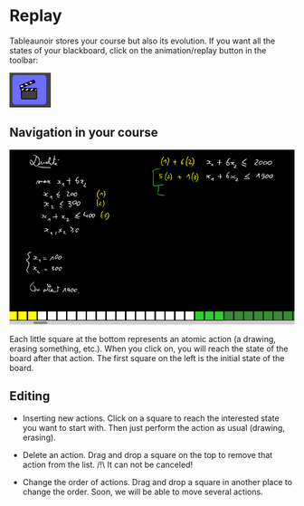 # Replay

Tableaunoir stores your course but also its evolution. If you want all the states of your blackboard, click on the animation/replay button in the toolbar:

![buttonReplay](img/buttonReplay.png)


## Navigation in your course

![buttonReplay](img/screenshotAnimationMode.png)


Each little square at the bottom represents an atomic action (a drawing, erasing something, etc.). When you click on, you will reach the state of the board after that action. The first square on the left is the initial state of the board.


## Editing

- Inserting new actions. Click on a square to reach the interested state you want to start with. Then just perform the action as usual (drawing, erasing).

- Delete an action. Drag and drop a square on the top to remove that action from the list. /!\ It can not be canceled!

- Change the order of actions. Drag and drop a square in another place to change the order. Soon, we will be able to move several actions.


